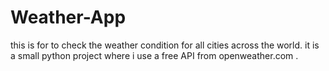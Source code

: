 # Weather-App
this is for to check the weather condition for all cities across the world. it is a  small python project where i use a free API from openweather.com . 
